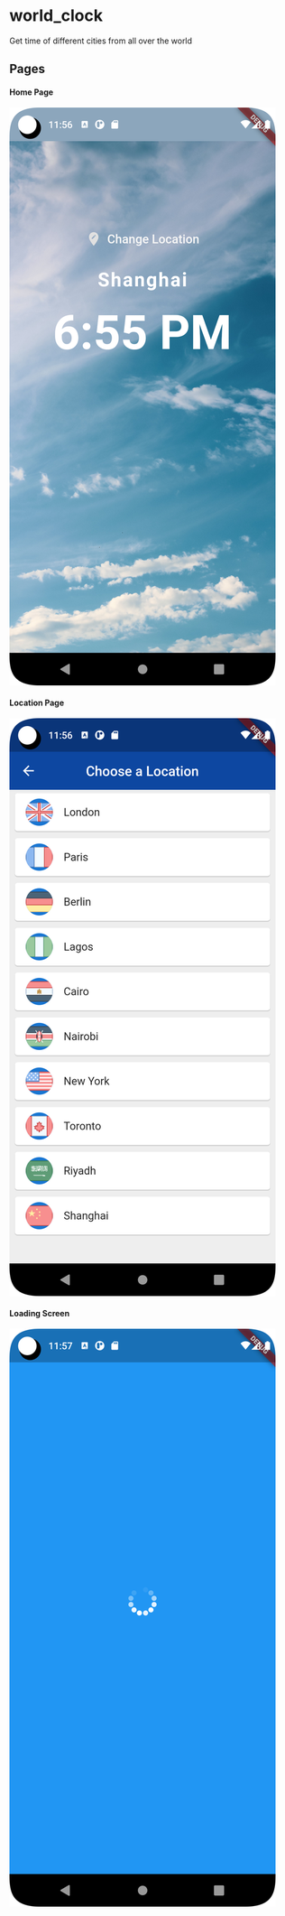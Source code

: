 # world_clock

Get time of different cities from all over the world

## Pages

#### Home Page
![Home Screen](/assets/snapshots/home-screen.png "Home Screen, built with Flutter")

#### Location Page
![Location Screen](/assets/snapshots/location_screen.png "Location Screen, built with Flutter")


#### Loading Screen
![Loading Screen](/assets/snapshots/loading_screen.png "Loading Screen, built with Flutter")
